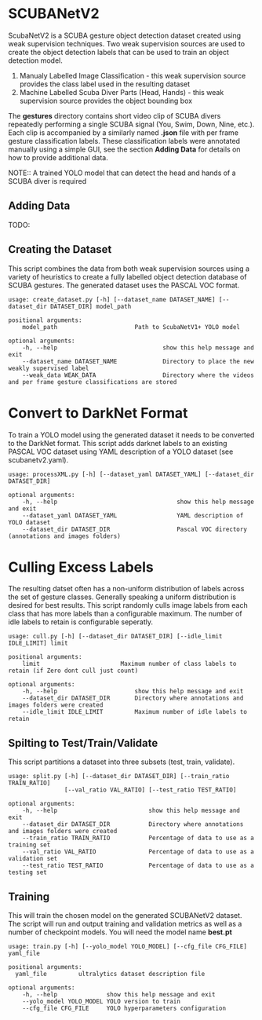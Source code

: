 # SCUBANetV2

ScubaNetV2 is a SCUBA gesture object detection dataset created using weak supervision techniques. Two weak supervision sources are used to create the object detection labels that can be used to train an object detection model. 

1. Manualy Labelled Image Classification - this weak supervision source provides the class label used in the resulting dataset
2. Machine Labelled Scuba Diver Parts (Head, Hands) - this weak supervision source provides the object bounding box

The **gestures** directory contains short video clip of SCUBA divers repeatedly performing a single SCUBA signal (You, Swim, Down, Nine, etc.). Each clip is accompanied by a similarly named **.json** file with per frame gesture classification labels. These classification labels were annotated manually using a simple GUI, see the section **Adding Data** for details on how to provide additional data.

NOTE:: A trained YOLO model that can detect the head and hands of a SCUBA diver is required

## Adding Data

TODO:

## Creating the Dataset

This script combines the data from both weak supervision sources using a variety of heuristics to create a fully labelled object detection database of SCUBA gestures. The generated dataset uses the PASCAL VOC format.

```
usage: create_dataset.py [-h] [--dataset_name DATASET_NAME] [--dataset_dir DATASET_DIR] model_path

positional arguments:
	model_path						Path to ScubaNetV1+ YOLO model

optional arguments:
	-h, --help								show this help message and exit
	--dataset_name DATASET_NAME				Directory to place the new weakly supervised label
	--weak_data WEAK_DATA					Directory where the videos and per frame gesture classifications are stored
```

# Convert to DarkNet Format

To train a YOLO model using the generated dataset it needs to be converted to the DarkNet format. This script adds darknet labels to an
existing PASCAL VOC dataset using YAML description of a YOLO dataset (see scubanetv2.yaml).

```
usage: processXML.py [-h] [--dataset_yaml DATASET_YAML] [--dataset_dir DATASET_DIR]

optional arguments:
	-h, --help									show this help message and exit
	--dataset_yaml DATASET_YAML					YAML description of YOLO dataset
	--dataset_dir DATASET_DIR					Pascal VOC directory (annotations and images folders)
```

# Culling Excess Labels

The resulting datset often has a non-uniform distribution of labels across the set of gesture classes. Generally speaking a uniform distribution is desired for best results. This script randomly culls image labels from each class that has more labels than a configurable
maximum. The number of idle labels to retain is configurable seperatly.

```
usage: cull.py [-h] [--dataset_dir DATASET_DIR] [--idle_limit IDLE_LIMIT] limit

positional arguments:
	limit						Maximum number of class labels to retain (if Zero dont cull just count)

optional arguments:
	-h, --help						show this help message and exit
	--dataset_dir DATASET_DIR		Directory where annotations and images folders were created
	--idle_limit IDLE_LIMIT			Maximum number of idle labels to retain

```

## Spilting to Test/Train/Validate

This script partitions a dataset into three subsets (test, train, validate). 

```
usage: split.py [-h] [--dataset_dir DATASET_DIR] [--train_ratio TRAIN_RATIO]
                [--val_ratio VAL_RATIO] [--test_ratio TEST_RATIO]

optional arguments:
	-h, --help							show this help message and exit
	--dataset_dir DATASET_DIR			Directory where annotations and images folders were created
	--train_ratio TRAIN_RATIO			Percentage of data to use as a training set
	--val_ratio VAL_RATIO				Percentage of data to use as a validation set
	--test_ratio TEST_RATIO				Percentage of data to use as a testing set

```

## Training

This will train the chosen model on the generated SCUBANetV2 dataset. The script
will run and output training and validation metrics as well as a number of checkpoint models. You will need
the model name **best.pt**

```
usage: train.py [-h] [--yolo_model YOLO_MODEL] [--cfg_file CFG_FILE] yaml_file

positional arguments:
  yaml_file			ultralytics dataset description file

optional arguments:
	-h, --help				show this help message and exit
	--yolo_model YOLO_MODEL	YOLO version to train
	--cfg_file CFG_FILE		YOLO hyperparameters configuration 
```


